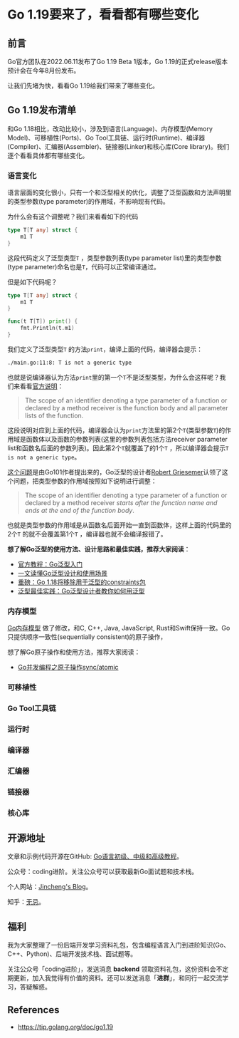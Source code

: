 # Go 1.19要来了，看看都有哪些变化

## 前言

Go官方团队在2022.06.11发布了Go 1.19 Beta 1版本，Go 1.19的正式release版本预计会在今年8月份发布。

让我们先堵为快，看看Go 1.19给我们带来了哪些变化。



## Go 1.19发布清单

和Go 1.18相比，改动比较小，涉及到语言(Language)、内存模型(Memory Model)、可移植性(Ports)、Go Tool工具链、运行时(Runtime)、编译器(Compiler)、汇编器(Assembler)、链接器(Linker)和核心库(Core library)。我们逐个看看具体都有哪些变化。

### 语言变化

语言层面的变化很小，只有一个和泛型相关的优化，调整了泛型函数和方法声明里的类型参数(type parameter)的作用域，不影响现有代码。

为什么会有这个调整呢？我们来看看如下的代码

```go
type T[T any] struct {
	m1 T
}
```

这段代码定义了泛型类型`T` ，类型参数列表(type parameter list)里的类型参数(type parameter)命名也是`T`，代码可以正常编译通过。

但是如下代码呢？

```go
type T[T any] struct {
	m1 T
}

func(t T[T]) print() {
	fmt.Println(t.m1)
}
```

我们定义了泛型类型`T` 的方法`print`，编译上面的代码，编译器会提示：

```bash
./main.go:11:8: T is not a generic type
```

也就是说编译器认为方法`print`里的第一个`T`不是泛型类型，为什么会这样呢？我们来看看[官方说明](https://go.dev/ref/spec#Declarations_and_scope)：

> The scope of an identifier denoting a type parameter of a function or declared by a method receiver is the function body and all parameter lists of the function.

这段说明对应到上面的代码，编译器会认为`print`方法里的第2个`T`(类型参数`T`)的作用域是函数体以及函数的参数列表(这里的参数列表包括方法receiver parameter list和函数名后面的参数列表)。因此第2个`T`就覆盖了的1个`T` ，所以编译器会提示`T is not a generic type`。

[这个问题](https://github.com/golang/go/issues/52038)是由Go101作者提出来的，Go泛型的设计者[Robert Griesemer](https://github.com/griesemer)认领了这个问题，把类型参数的作用域按照如下说明进行调整：

> The scope of an identifier denoting a type parameter of a function or declared by a method receiver *starts after the function name and ends at the end of the function body*.

也就是类型参数的作用域是从函数名后面开始一直到函数体，这样上面的代码里的2个`T` 的就不会覆盖第1个`T` ，编译器也就不会编译报错了。

**想了解Go泛型的使用方法、设计思路和最佳实践，推荐大家阅读**：

* [官方教程：Go泛型入门](https://mp.weixin.qq.com/s?__biz=Mzg2MTcwNjc1Mg==&mid=2247483720&idx=1&sn=57ec4877dfd364a59deacf1e74a4fb66&chksm=ce124e27f965c731432dcc89d1e0563cf84baaef482eaa068a91bee61f10cf85b433923b83b4&token=1782465473&lang=zh_CN#rd)
* [一文读懂Go泛型设计和使用场景](https://mp.weixin.qq.com/s?__biz=Mzg2MTcwNjc1Mg==&mid=2247483731&idx=1&sn=b2258b28e2f3c16b065a5a1b22c15b0d&chksm=ce124e3cf965c72a6a22e0ed15deda8238567407bbd7157a79753fc8b605727ab2153009493c&token=1782465473&lang=zh_CN#rd)
* [重磅：Go 1.18将移除用于泛型的constraints包](https://mp.weixin.qq.com/s?__biz=Mzg2MTcwNjc1Mg==&mid=2247483855&idx=1&sn=6ab4aeb140a1a08268dc8a0284a6f375&chksm=ce124ea0f965c7b6776061960d71e4ffb30484a82041f5b1d4786c4b49c4ffabc07a28b1cd48&token=1782465473&lang=zh_CN#rd)
* [泛型最佳实践：Go泛型设计者教你如何用泛型](https://mp.weixin.qq.com/s?__biz=Mzg2MTcwNjc1Mg==&mid=2247484015&idx=1&sn=576b2d8b84b3a8ce5bdd6952c2b84062&chksm=ce124d00f965c416b07dcb81c4dcb9cf75859b2787d4f00ec8c80b37ca42e58cc651420a3b33&token=1782465473&lang=zh_CN#rd)

### 内存模型

[Go内存模型](https://tip.golang.org/ref/mem) 做了修改，和C, C++, Java, JavaScript, Rust和Swift保持一致。Go只提供顺序一致性(sequentially consistent)的原子操作，



想了解Go原子操作和使用方法，推荐大家阅读：

* [Go并发编程之原子操作sync/atomic](https://mp.weixin.qq.com/s?__biz=Mzg2MTcwNjc1Mg==&mid=2247484082&idx=1&sn=934787c9829391ba743bd611818ad0e2&chksm=ce124dddf965c4cb7d0f2d9d001ab4b7d949fbe87c4c8b7ee8d7498946824ec9aa6581cfe986&token=1782465473&lang=zh_CN#rd)

### 可移植性

### Go Tool工具链

### 运行时

### 编译器

### 汇编器

### 链接器

### 核心库



## 开源地址

文章和示例代码开源在GitHub: [Go语言初级、中级和高级教程](https://github.com/jincheng9/go-tutorial)。

公众号：coding进阶。关注公众号可以获取最新Go面试题和技术栈。

个人网站：[Jincheng's Blog](https://jincheng9.github.io/)。

知乎：[无忌](https://www.zhihu.com/people/thucuhkwuji)。



## 福利

我为大家整理了一份后端开发学习资料礼包，包含编程语言入门到进阶知识(Go、C++、Python)、后端开发技术栈、面试题等。

关注公众号「coding进阶」，发送消息 **backend** 领取资料礼包，这份资料会不定期更新，加入我觉得有价值的资料。还可以发送消息「**进群**」，和同行一起交流学习，答疑解惑。



## References

* https://tip.golang.org/doc/go1.19